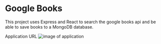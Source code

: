 # Google Books 

This project uses Express and React to search the google books api and be able to save books to a MongoDB database.

Application URL
![image of application](./public/employee_directory.PNG)